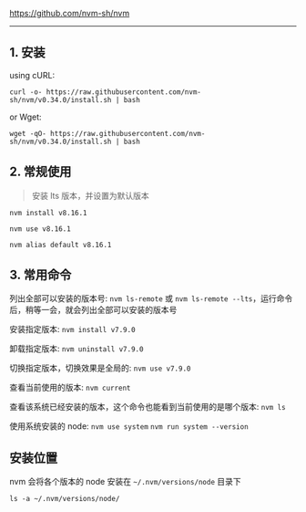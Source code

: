 https://github.com/nvm-sh/nvm

---

## 1. 安装

using cURL:

```
curl -o- https://raw.githubusercontent.com/nvm-sh/nvm/v0.34.0/install.sh | bash
```

or Wget:

```
wget -qO- https://raw.githubusercontent.com/nvm-sh/nvm/v0.34.0/install.sh | bash
```

## 2. 常规使用

> 安装 lts 版本，并设置为默认版本

```
nvm install v8.16.1

nvm use v8.16.1

nvm alias default v8.16.1
```

## 3. 常用命令

列出全部可以安装的版本号: `nvm ls-remote` 或 `nvm ls-remote --lts`，运行命令后，稍等一会，就会列出全部可以安装的版本号
 
安装指定版本: `nvm install v7.9.0`

卸载指定版本: `nvm uninstall v7.9.0`

切换指定版本，切换效果是全局的: `nvm use v7.9.0`

查看当前使用的版本: `nvm current`

查看该系统已经安装的版本，这个命令也能看到当前使用的是哪个版本: `nvm ls`

使用系统安装的 node: `nvm use system` `nvm run system --version`

## 安装位置

nvm 会将各个版本的 node 安装在 `~/.nvm/versions/node` 目录下

```
ls -a ~/.nvm/versions/node/
```
